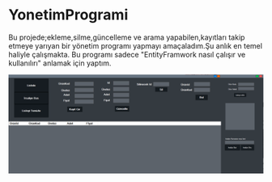 # YonetimProgrami
Bu projede;ekleme,silme,güncelleme ve arama yapabilen,kayıtları takip etmeye yarıyan bir yönetim programı yapmayı amaçaladım.Şu anlık en temel haliyle çalışmakta.
Bu programı sadece "EntityFramwork nasıl çalışır ve kullanılırı" anlamak için yaptım.

![Ana sayfa ve irsaliye basma ekranının görünümü](https://raw.githubusercontent.com/KeremAyseli/YonetimProgrami/master/resimler/AnaEkranVe%C4%B0rsaliyeBast%C4%B1rmaEkran%C4%B1.png)
